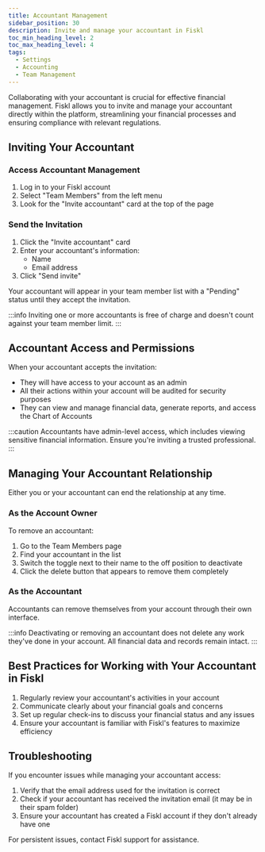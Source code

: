 ```yaml
---
title: Accountant Management
sidebar_position: 30
description: Invite and manage your accountant in Fiskl
toc_min_heading_level: 2
toc_max_heading_level: 4
tags:
  - Settings
  - Accounting
  - Team Management
---
```


Collaborating with your accountant is crucial for effective financial management. Fiskl allows you to invite and manage your accountant directly within the platform, streamlining your financial processes and ensuring compliance with relevant regulations.

## Inviting Your Accountant

### Access Accountant Management

1. Log in to your Fiskl account
2. Select "Team Members" from the left menu
3. Look for the "Invite accountant" card at the top of the page

### Send the Invitation

1. Click the "Invite accountant" card
2. Enter your accountant's information:
   - Name
   - Email address
3. Click "Send invite"

Your accountant will appear in your team member list with a "Pending" status until they accept the invitation.

:::info
Inviting one or more accountants is free of charge and doesn't count against your team member limit.
:::

## Accountant Access and Permissions

When your accountant accepts the invitation:

- They will have access to your account as an admin
- All their actions within your account will be audited for security purposes
- They can view and manage financial data, generate reports, and access the Chart of Accounts

:::caution
Accountants have admin-level access, which includes viewing sensitive financial information. Ensure you're inviting a trusted professional.
:::

## Managing Your Accountant Relationship

Either you or your accountant can end the relationship at any time.

### As the Account Owner

To remove an accountant:

1. Go to the Team Members page
2. Find your accountant in the list
3. Switch the toggle next to their name to the off position to deactivate
4. Click the delete button that appears to remove them completely

### As the Accountant

Accountants can remove themselves from your account through their own interface.

:::info
Deactivating or removing an accountant does not delete any work they've done in your account. All financial data and records remain intact.
:::

## Best Practices for Working with Your Accountant in Fiskl

1. Regularly review your accountant's activities in your account
2. Communicate clearly about your financial goals and concerns
3. Set up regular check-ins to discuss your financial status and any issues
4. Ensure your accountant is familiar with Fiskl's features to maximize efficiency

## Troubleshooting

If you encounter issues while managing your accountant access:

1. Verify that the email address used for the invitation is correct
2. Check if your accountant has received the invitation email (it may be in their spam folder)
3. Ensure your accountant has created a Fiskl account if they don't already have one

For persistent issues, contact Fiskl support for assistance.

